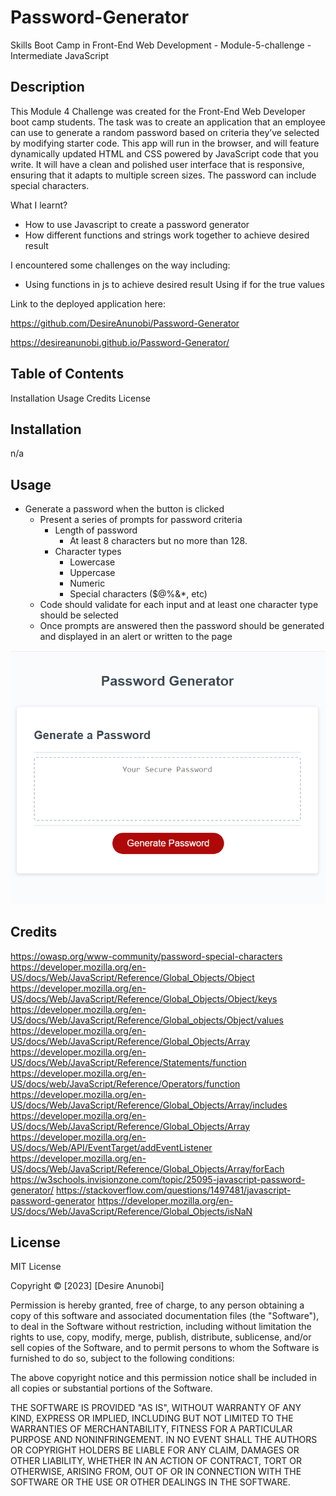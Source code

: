 # Password-Generator
Skills Boot Camp in Front-End Web Development - Module-5-challenge - Intermediate JavaScript

## Description
This Module 4 Challenge was created for the Front-End Web Developer boot camp students. The task was to create an application that an employee can use to generate a random password based on criteria they’ve selected by modifying starter code. This app will run in the browser, and will feature dynamically updated HTML and CSS powered by JavaScript code that you write. It will have a clean and polished user interface that is responsive, ensuring that it adapts to multiple screen sizes. The password can include special characters.

What I learnt?
- How to use Javascript to create a password generator
- How different functions and strings work together to achieve desired result

I encountered some challenges on the way including:
- Using functions in js to achieve desired result
Using if for the true values

Link to the deployed application here:

https://github.com/DesireAnunobi/Password-Generator

https://desireanunobi.github.io/Password-Generator/

## Table of Contents
Installation
Usage
Credits
License

## Installation
n/a

## Usage
* Generate a password when the button is clicked
  * Present a series of prompts for password criteria
    * Length of password
      * At least 8 characters but no more than 128.
    * Character types
      * Lowercase
      * Uppercase
      * Numeric
      * Special characters ($@%&*, etc)
  * Code should validate for each input and at least one character type should be selected
  * Once prompts are answered then the password should be generated and displayed in an alert or written to the page

![Screenshot](/Capture1.PNG)
   
## Credits
https://owasp.org/www-community/password-special-characters
https://developer.mozilla.org/en-US/docs/Web/JavaScript/Reference/Global_Objects/Object
https://developer.mozilla.org/en-US/docs/Web/JavaScript/Reference/Global_Objects/Object/keys
https://developer.mozilla.org/en-US/docs/Web/JavaScript/Reference/Global_objects/Object/values
https://developer.mozilla.org/en-US/docs/Web/JavaScript/Reference/Global_Objects/Array
https://developer.mozilla.org/en-US/docs/Web/JavaScript/Reference/Statements/function
https://developer.mozilla.org/en-US/docs/web/JavaScript/Reference/Operators/function
https://developer.mozilla.org/en-US/docs/Web/JavaScript/Reference/Global_Objects/Array/includes
https://developer.mozilla.org/en-US/docs/Web/JavaScript/Reference/Global_Objects/Array
https://developer.mozilla.org/en-US/docs/Web/API/EventTarget/addEventListener
https://developer.mozilla.org/en-US/docs/Web/JavaScript/Reference/Global_Objects/Array/forEach
https://w3schools.invisionzone.com/topic/25095-javascript-password-generator/
https://stackoverflow.com/questions/1497481/javascript-password-generator
https://developer.mozilla.org/en-US/docs/Web/JavaScript/Reference/Global_Objects/isNaN

## License

MIT License

Copyright © [2023] [Desire Anunobi]

Permission is hereby granted, free of charge, to any person obtaining a copy of this software and associated documentation files (the "Software"), to deal in the Software without restriction, including without limitation the rights to use, copy, modify, merge, publish, distribute, sublicense, and/or sell copies of the Software, and to permit persons to whom the Software is furnished to do so, subject to the following conditions:

The above copyright notice and this permission notice shall be included in all copies or substantial portions of the Software.

THE SOFTWARE IS PROVIDED "AS IS", WITHOUT WARRANTY OF ANY KIND, EXPRESS OR IMPLIED, INCLUDING BUT NOT LIMITED TO THE WARRANTIES OF MERCHANTABILITY, FITNESS FOR A PARTICULAR PURPOSE AND NONINFRINGEMENT. IN NO EVENT SHALL THE AUTHORS OR COPYRIGHT HOLDERS BE LIABLE FOR ANY CLAIM, DAMAGES OR OTHER LIABILITY, WHETHER IN AN ACTION OF CONTRACT, TORT OR OTHERWISE, ARISING FROM, OUT OF OR IN CONNECTION WITH THE SOFTWARE OR THE USE OR OTHER DEALINGS IN THE SOFTWARE.